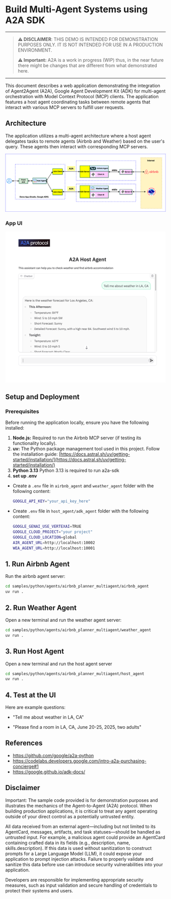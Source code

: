 # Build Multi-Agent Systems using A2A SDK

----
> **⚠️ DISCLAIMER**: THIS DEMO IS INTENDED FOR DEMONSTRATION PURPOSES ONLY. IT IS NOT INTENDED FOR USE IN A PRODUCTION ENVIRONMENT.
>
> **⚠️ Important:** A2A is a work in progress (WIP) thus, in the near future there might be changes that are different from what demonstrated here.
----

This document describes a web application demonstrating the integration of Agent2Agent (A2A), Google Agent Development Kit (ADK) for multi-agent orchestration with Model Context Protocol (MCP) clients. The application features a host agent coordinating tasks between remote agents that interact with various MCP servers to fulfill user requests.

## Architecture

The application utilizes a multi-agent architecture where a host agent delegates tasks to remote agents (Airbnb and Weather) based on the user's query. These agents then interact with corresponding MCP servers.

![architecture](assets/A2A_multi_agent.png)

### App UI

![screenshot](assets/screenshot.png)

## Setup and Deployment

### Prerequisites

Before running the application locally, ensure you have the following installed:

1. **Node.js:** Required to run the Airbnb MCP server (if testing its functionality locally).
2. **uv:** The Python package management tool used in this project. Follow the installation guide: [https://docs.astral.sh/uv/getting-started/installation/](https://docs.astral.sh/uv/getting-started/installation/)
3. **Python 3.13** Python 3.13 is required to run a2a-sdk
4. **set up .env**

- Create a `.env` file in `airbnb_agent` and `weather_agent` folder with the following content:

    ```bash
    GOOGLE_API_KEY="your_api_key_here" 
    ```

- Create `.env` file in `host_agent/adk_agent` folder with the following content:

    ```bash
    GOOGLE_GENAI_USE_VERTEXAI=TRUE
    GOOGLE_CLOUD_PROJECT="your project"
    GOOGLE_CLOUD_LOCATION=global
    AIR_AGENT_URL=http://localhost:10002
    WEA_AGENT_URL=http://localhost:10001
    ```

## 1. Run Airbnb Agent

Run the airbnb agent server:

```bash
cd samples/python/agents/airbnb_planner_multiagent/airbnb_agent
uv run .
```

## 2. Run Weather Agent

Open a new terminal and run the weather agent server:

```bash
cd samples/python/agents/airbnb_planner_multiagent/weather_agent
uv run .
```

## 3. Run Host Agent

Open a new terminal and run the host agent server

```bash
cd samples/python/agents/airbnb_planner_multiagent/host_agent
uv run .
```

## 4. Test at the UI

Here are example questions:

- "Tell me about weather in LA, CA"  

- "Please find a room in LA, CA, June 20-25, 2025, two adults"

## References

- <https://github.com/google/a2a-python>
- <https://codelabs.developers.google.com/intro-a2a-purchasing-concierge#1>
- <https://google.github.io/adk-docs/>

## Disclaimer

Important: The sample code provided is for demonstration purposes and illustrates the mechanics of the Agent-to-Agent (A2A) protocol. When building production applications, it is critical to treat any agent operating outside of your direct control as a potentially untrusted entity.

All data received from an external agent—including but not limited to its AgentCard, messages, artifacts, and task statuses—should be handled as untrusted input. For example, a malicious agent could provide an AgentCard containing crafted data in its fields (e.g., description, name, skills.description). If this data is used without sanitization to construct prompts for a Large Language Model (LLM), it could expose your application to prompt injection attacks.  Failure to properly validate and sanitize this data before use can introduce security vulnerabilities into your application.

Developers are responsible for implementing appropriate security measures, such as input validation and secure handling of credentials to protect their systems and users.
